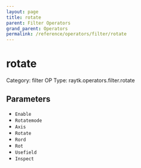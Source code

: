 ```yaml
---
layout: page
title: rotate
parent: Filter Operators
grand_parent: Operators
permalink: /reference/operators/filter/rotate
---
```


# rotate

Category: filter
OP Type: raytk.operators.filter.rotate



## Parameters

* `Enable`
* `Rotatemode`
* `Axis`
* `Rotate`
* `Rord`
* `Rot`
* `Usefield`
* `Inspect`